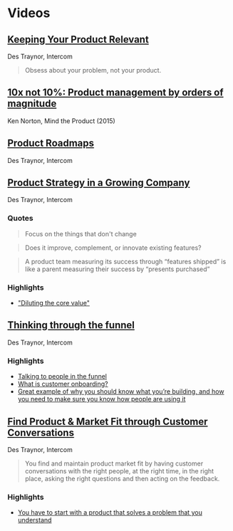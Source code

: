 # Videos

## [Keeping Your Product Relevant](https://www.youtube.com/watch?v=8PT40bNEKtM)

Des Traynor, Intercom

> Obsess about your problem, not your product.

## [10x not 10%: Product management by orders of magnitude](https://vimeo.com/141675862)

Ken Norton, Mind the Product (2015)

## [Product Roadmaps](https://www.youtube.com/watch?v=VRduWvP2VLM)

Des Traynor, Intercom

## [Product Strategy in a Growing Company](https://www.youtube.com/watch?v=ygUQNsn6iwU)

Des Traynor, Intercom

### Quotes

> Focus on the things that don't change

> Does it improve, complement, or innovate existing features?

> A product team measuring its success through “features shipped” is like a parent measuring their success by “presents purchased”

### Highlights

- ["Diluting the core value"](https://youtu.be/ygUQNsn6iwU?t=580)

## [Thinking through the funnel](https://www.youtube.com/watch?v=mgj-fxZHoys)

Des Traynor, Intercom

### Highlights

- [Talking to people in the funnel](https://youtu.be/mgj-fxZHoys?t=633)
- [What is customer onboarding?](https://youtu.be/mgj-fxZHoys?t=791)
- [Great example of why you should know what you’re building, and how you need to make sure you know how people are using it](https://youtu.be/2u_r3o4HCw8?t=278)

## [Find Product & Market Fit through Customer Conversations](https://www.youtube.com/watch?v=2u_r3o4HCw8)

Des Traynor, Intercom

> You find and maintain product market fit by having customer conversations with the right people, at the right time, in the right place, asking the right questions and then acting on the feedback.

### Highlights

- [You have to start with a product that solves a problem that you understand](https://youtu.be/mgj-fxZHoys?t=2112)
